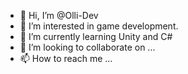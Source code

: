 - 👋 Hi, I’m @Olli-Dev
- 👀 I’m interested in game development. 
- 🌱 I’m currently learning Unity and C#
- 💞️ I’m looking to collaborate on ...
- 📫 How to reach me ...

<!---
Olli-Dev/Olli-Dev is a ✨ special ✨ repository because its `README.md` (this file) appears on your GitHub profile.
You can click the Preview link to take a look at your changes.
--->
